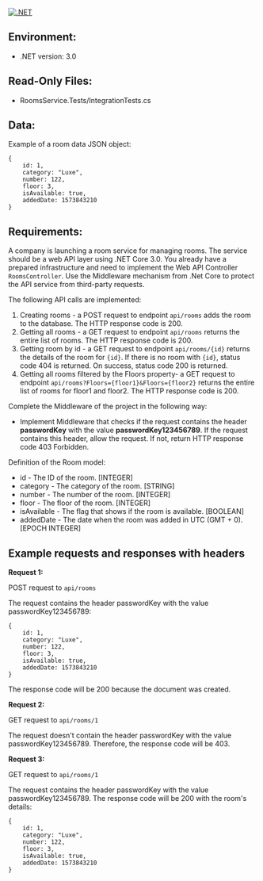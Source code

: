 [![.NET](https://github.com/VictorBorzov/QKSS.Test.Backend/actions/workflows/dotnet.yml/badge.svg?branch=dev)](https://github.com/VictorBorzov/QKSS.Test.Backend/actions/workflows/dotnet.yml)

## Environment:  
- .NET version: 3.0

## Read-Only Files:   
- RoomsService.Tests/IntegrationTests.cs

## Data:  
Example of a room data JSON object:
```
{
    id: 1,
    category: "Luxe",
    number: 122,
    floor: 3,
    isAvailable: true,
    addedDate: 1573843210
}    
```

## Requirements:

A company is launching a room service for managing rooms. The service should be a web API layer using .NET Core 3.0. You already have a prepared infrastructure and need to implement the Web API Controller `RoomsController`. Use the Middleware mechanism from .Net Core to protect the API service from third-party requests.



The following API calls are implemented:

1. Creating rooms - a POST request to endpoint `api/rooms` adds the room to the database. The HTTP response code is 200.
2. Getting all rooms - a GET request to endpoint `api/rooms` returns the entire list of rooms. The HTTP response code is 200.
3. Getting room by id - a GET request to endpoint `api/rooms/{id}` returns the details of the room for `{id}`. If there is no room with `{id}`, status code 404 is returned. On success, status code 200 is returned.
4. Getting all rooms filtered by the Floors property- a GET request to endpoint `api/rooms?Floors={floor1}&Floors={floor2}` returns the entire list of rooms for floor1 and floor2. The HTTP response code is 200.



Complete the Middleware of the project in the following way:

- Implement Middleware that checks if the request contains the header **passwordKey** with the value **passwordKey123456789**. If the request contains this header, allow the request. If not, return HTTP response code 403 Forbidden.



Definition of the Room model:
+ id - The ID of the room. [INTEGER]
+ category - The category of the room. [STRING]
+ number - The number of the room. [INTEGER]
+ floor - The floor of the room. [INTEGER]
+ isAvailable - The flag that shows if the room is available. [BOOLEAN]
+ addedDate - The date when the room was added in UTC (GMT + 0). [EPOCH INTEGER]


## Example requests and responses with headers


**Request 1:**

POST request to `api/rooms`

The request contains the header passwordKey with the value passwordKey123456789:
```
{
    id: 1,
    category: "Luxe",
    number: 122,
    floor: 3,
    isAvailable: true,
    addedDate: 1573843210
}    
```

The response code will be 200 because the document was created.


**Request 2:**

GET request to `api/rooms/1`

The request doesn't contain the header passwordKey with the value passwordKey123456789. Therefore, the response code will be 403.



**Request 3:**

GET request to `api/rooms/1`

The request contains the header passwordKey with the value passwordKey123456789. The response code will be 200 with the room's details:
```
{
    id: 1,
    category: "Luxe",
    number: 122,
    floor: 3,
    isAvailable: true,
    addedDate: 1573843210
}    
```
